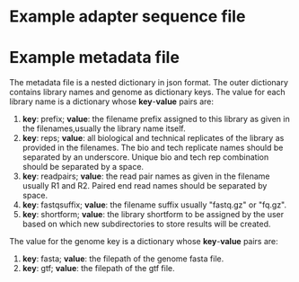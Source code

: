 # Example adapter sequence file

# Example metadata file

The metadata file is a nested dictionary in json format. The outer dictionary contains library names and genome as dictionary keys. The value for each library name is a dictionary whose **key**-**value** pairs are:

1. **key**: prefix; **value**: the filename prefix assigned to this library as given in the filenames,usually the library name itself. 
2. **key**: reps; **value**: all biological and technical replicates of the library as provided in the filenames. The bio and tech replicate names should be separated by an underscore. Unique bio and tech rep combination should be separated by a space.  
3. **key**: readpairs; **value**: the read pair names as given in the filename usually R1 and R2. Paired end read names should be separated by space.
4. **key**: fastqsuffix; **value**: the filename suffix usually "fastq.gz" or "fq.gz".
5. **key**: shortform; **value**: the library shortform to be assigned by the user based on which new subdirectories to store results will be created.

The value for the genome key is a dictionary whose **key**-**value** pairs are:

1. **key**: fasta; **value**: the filepath of the genome fasta file.
2. **key**: gtf; **value**: the filepath of the gtf file.
